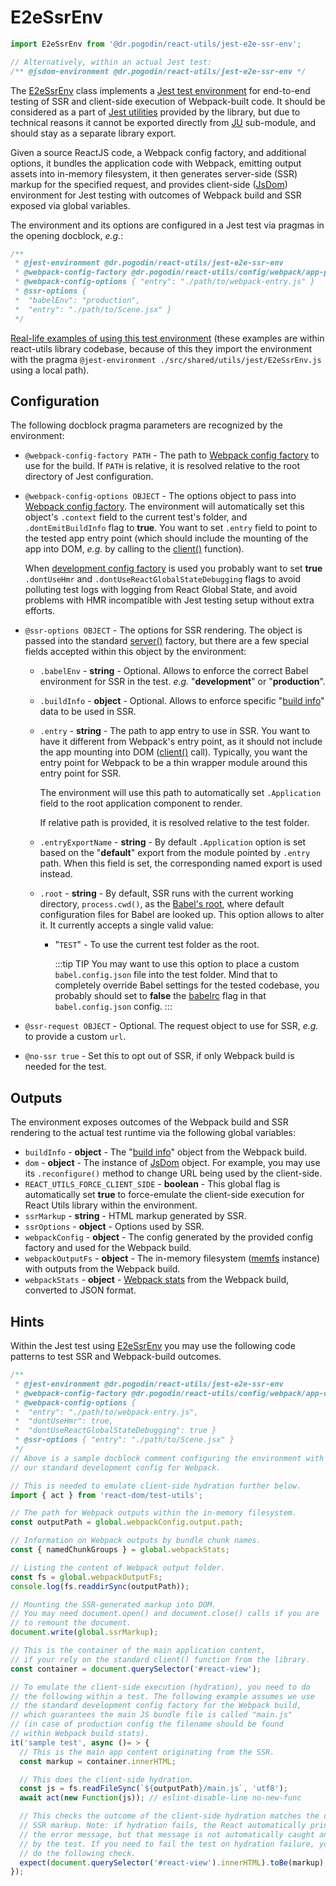 # E2eSsrEnv
```jsx
import E2eSsrEnv from '@dr.pogodin/react-utils/jest-e2e-ssr-env';

// Alternatively, within an actual Jest test:
/** @jsdom-environment @dr.pogodin/react-utils/jest-e2e-ssr-env */
```
The [E2eSsrEnv] class implements a
[Jest test environment](https://jestjs.io/docs/configuration#testenvironment-string)
for end-to-end testing of SSR and client-side execution of Webpack-built code.
It should be considered as a part of [Jest utilities][JU] provided by the library,
but due to technical reasons it cannot be exported directly from [JU] sub-module,
and should stay as a separate library export.

Given a source ReactJS code, a Webpack config factory, and additional options,
it bundles the application code with Webpack, emitting output assets into
in-memory filesystem, it then generates server-side (SSR) markup for
the specified request, and provides client-side ([JsDom]) environment
for Jest testing with outcomes of Webpack build and SSR exposed via
global variables.

The environment and its options are configured in a Jest test via pragmas
in the opening docblock, _e.g._:

```jsx
/**
 * @jest-environment @dr.pogodin/react-utils/jest-e2e-ssr-env
 * @webpack-config-factory @dr.pogodin/react-utils/config/webpack/app-production.js
 * @webpack-config-options { "entry": "./path/to/webpack-entry.js" }
 * @ssr-options {
 *  "babelEnv": "production",
 *  "entry": "./path/to/Scene.jsx" }
 */
```

[Real-life examples of using this test environment](https://github.com/birdofpreyru/react-utils/tree/master/__tests__/config/stylename-generation)
(these examples are within react-utils library codebase, because of this they
import the environment with the pragma
`@jest-environment ./src/shared/utils/jest/E2eSsrEnv.js` using a local path).

## Configuration
The following docblock pragma parameters are recognized by the environment:
- `@webpack-config-factory PATH` - The path to [Webpack config factory] to
  use for the build. If `PATH` is relative, it is resolved relative to the root
  directory of Jest configuration.

- `@webpack-config-options OBJECT` - The options object to pass into
  [Webpack config factory]. The environment will automatically set this object's
  `.context` field to the current test's folder, and `.dontEmitBuildInfo` flag
  to **true**. You want to set `.entry` field to point to the tested app entry
  point (which should include the mounting of the app into DOM, _e.g._ by
  calling to the [client()] function).

  When [development config factory](/docs/api/configs/webpack#app-dev) is used
  you probably want to set **true** `.dontUseHmr` and
  `.dontUseReactGlobalStateDebugging` flags to avoid polluting test logs with
  logging from React Global State, and avoid problems with HMR incompatible
  with Jest testing setup without extra efforts.

- `@ssr-options OBJECT` - The options for SSR rendering. The object is passed
  into the standard [server()] factory, but there are a few special fields
  accepted within this object by the environment:
  - `.babelEnv` - **string** - Optional. Allows to enforce the correct Babel
    environment for SSR in the test. _e.g._ "**development**" or "**production**".
  - `.buildInfo` - **object** - Optional. Allows to enforce specific
    "[build info]" data to be used in SSR.
  - `.entry` - **string** - The path to app entry to use in SSR. You want to
    have it different from Webpack's entry point, as it should not include
    the app mounting into DOM ([client()] call). Typically, you want the entry
    point for Webpack to be a thin wrapper module around this entry point for SSR.

    The environment will use this path to automatically set `.Application`
    field to the root application component to render.

    If relative path is provided, it is resolved relative to the test folder.
  - `.entryExportName` - **string** - By default `.Application` option is set
    based on the "**default**" export from the module pointed by `.entry` path.
    When this field is set, the corresponding named export is used instead.

  - `.root` - **string** - By default, SSR runs with the current working
    directory, `process.cwd()`,
    as the [Babel's root](https://babeljs.io/docs/en/options#root),
    where default configuration files for Babel are looked up.
    This option allows to alter it. It currently accepts a single valid value:
    - "`TEST`" - To use the current test folder as the root.

      :::tip TIP
      You may want to use this option to place a custom `babel.config.json` file
      into the test folder. Mind that to completely override Babel settings for
      the tested codebase, you probably should set to **false**
      the [babelrc](https://babeljs.io/docs/en/options#babelrc) flag
      in that  `babel.config.json`  config.
      :::

- `@ssr-request OBJECT` - Optional. The request object to use for SSR,
  _e.g._ to provide a custom `url`.

- `@no-ssr true` - Set this to opt out of SSR, if only Webpack build is
  needed for the test.

## Outputs
The environment exposes outcomes of the Webpack build and SSR rendering to
the actual test runtime via the following global variables:
- `buildInfo` - **object** - The "[build info]" object from the Webpack build.
- `dom` - **object** - The instance of [JsDom] object. For example, you may
  use its `.reconfigure()` method to change URL being used by the client-side.
- `REACT_UTILS_FORCE_CLIENT_SIDE` - **boolean** - This global flag is
  automatically set **true** to force-emulate the client-side execution
  for React Utils library within the environment.
- `ssrMarkup` - **string** - HTML markup generated by SSR.
- `ssrOptions` - **object** - Options used by SSR.
- `webpackConfig` - **object** - The config generated by the provided config
  factory and used for the Webpack build.
- `webpackOutputFs` - **object** - The in-memory filesystem ([memfs] instance)
  with outputs from the Webpack build.
- `webpackStats` - **object** - [Webpack stats](https://webpack.js.org/api/stats/)
  from the Webpack build, converted to JSON format.

## Hints
Within the Jest test using [E2eSsrEnv] you may use the following code patterns
to test SSR and Webpack-build outcomes.

```jsx
/**
 * @jest-environment @dr.pogodin/react-utils/jest-e2e-ssr-env
 * @webpack-config-factory @dr.pogodin/react-utils/config/webpack/app-development.js
 * @webpack-config-options {
 *  "entry": "./path/to/webpack-entry.js",
 *  "dontUseHmr": true,
 *  "dontUseReactGlobalStateDebugging": true }
 * @ssr-options { "entry": "./path/to/Scene.jsx" }
 */
// Above is a sample docblock comment configuring the environment with
// our standard development config for Webpack.

// This is needed to emulate client-side hydration further below.
import { act } from 'react-dom/test-utils';

// The path for Webpack outputs within the in-memory filesystem.
const outputPath = global.webpackConfig.output.path;

// Information on Webpack outputs by bundle chunk names.
const { namedChunkGroups } = global.webpackStats;

// Listing the content of Webpack output folder.
const fs = global.webpackOutputFs;
console.log(fs.readdirSync(outputPath));

// Mounting the SSR-generated markup into DOM.
// You may need document.open() and document.close() calls if you are
// to remount the document.
document.write(global.ssrMarkup);

// This is the container of the main application content,
// if your rely on the standard client() function from the library.
const container = document.querySelector('#react-view');

// To emulate the client-side execution (hydration), you need to do
// the following within a test. The following example assumes we use
// the standard development config factory for the Webpack build,
// which guarantees the main JS bundle file is called "main.js"
// (in case of production config the filename should be found
// within Webpack build stats).
it('sample test', async ()= > {
  // This is the main app content originating from the SSR.
  const markup = container.innerHTML;

  // This does the client-side hydration.
  const js = fs.readFileSync(`${outputPath}/main.js`, 'utf8');
  await act(new Function(js)); // eslint-disable-line no-new-func

  // This checks the outcome of the client-side hydration matches the original
  // SSR markup. Note: if hydration fails, the React automatically prints out
  // the error message, but that message is not automatically caught and reported
  // by the test. If you need to fail the test on hydration failure, you should
  // do the following check.
  expect(document.querySelector('#react-view').innerHTML).toBe(markup);
});
```

<!-- links -->
[build info]: /docs/api/configs/webpack#build-info
[client()]: /docs/api/functions/client
[E2eSsrEnv]: /docs/api/classes/E2eSsrEnv
[JsDom]: https://github.com/jsdom/jsdom
[JU]: /docs/api/utils/jest-utils
[memfs]: https://www.npmjs.com/package/memfs
[server()]: /docs/api/functions/server
[Webpack config factory]: /docs/api/configs/webpack
